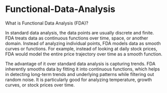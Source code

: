 # Functional-Data-Analysis


What is Functional Data Analysis (FDA)?

In standard data analysis, the data points are usually discrete and finite. FDA treats data as continuous functions over time, space, or another domain. Instead of analyzing individual points, FDA models data as smooth curves or functions. For example, instead of looking at daily stock prices, FDA would model the entire price trajectory over time as a smooth function.

The advantage of it over standard data analysis is capturing trends. FDA inherently smooths data by fitting it into continuous functions, which helps in detecting long-term trends and underlying patterns while filtering out random noise. It is particularly good for analyzing temperature, growth curves, or stock prices over time.
